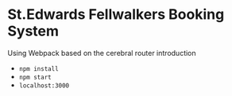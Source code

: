 # St.Edwards Fellwalkers Booking System
Using Webpack based on the cerebral router introduction

- `npm install`
- `npm start`
- `localhost:3000`

